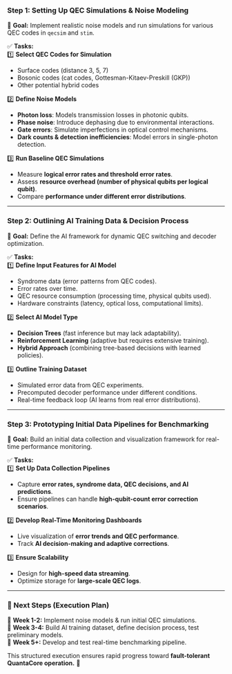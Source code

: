 ### **Step 1: Setting Up QEC Simulations & Noise Modeling**  
📌 **Goal:** Implement realistic noise models and run simulations for various QEC codes in `qecsim` and `stim`.  

✅ **Tasks:**  
1️⃣ **Select QEC Codes for Simulation**  
   - Surface codes (distance 3, 5, 7)  
   - Bosonic codes (cat codes, Gottesman-Kitaev-Preskill (GKP))  
   - Other potential hybrid codes  

2️⃣ **Define Noise Models**  
   - **Photon loss**: Models transmission losses in photonic qubits.  
   - **Phase noise**: Introduce dephasing due to environmental interactions.  
   - **Gate errors**: Simulate imperfections in optical control mechanisms.  
   - **Dark counts & detection inefficiencies**: Model errors in single-photon detection.  

3️⃣ **Run Baseline QEC Simulations**  
   - Measure **logical error rates and threshold error rates**.  
   - Assess **resource overhead (number of physical qubits per logical qubit)**.  
   - Compare **performance under different error distributions**.  

---

### **Step 2: Outlining AI Training Data & Decision Process**  
📌 **Goal:** Define the AI framework for dynamic QEC switching and decoder optimization.  

✅ **Tasks:**  
1️⃣ **Define Input Features for AI Model**  
   - Syndrome data (error patterns from QEC codes).  
   - Error rates over time.  
   - QEC resource consumption (processing time, physical qubits used).  
   - Hardware constraints (latency, optical loss, computational limits).  

2️⃣ **Select AI Model Type**  
   - **Decision Trees** (fast inference but may lack adaptability).  
   - **Reinforcement Learning** (adaptive but requires extensive training).  
   - **Hybrid Approach** (combining tree-based decisions with learned policies).  

3️⃣ **Outline Training Dataset**  
   - Simulated error data from QEC experiments.  
   - Precomputed decoder performance under different conditions.  
   - Real-time feedback loop (AI learns from real error distributions).  

---

### **Step 3: Prototyping Initial Data Pipelines for Benchmarking**  
📌 **Goal:** Build an initial data collection and visualization framework for real-time performance monitoring.  

✅ **Tasks:**  
1️⃣ **Set Up Data Collection Pipelines**  
   - Capture **error rates, syndrome data, QEC decisions, and AI predictions**.  
   - Ensure pipelines can handle **high-qubit-count error correction scenarios**.  

2️⃣ **Develop Real-Time Monitoring Dashboards**  
   - Live visualization of **error trends and QEC performance**.  
   - Track **AI decision-making and adaptive corrections**.  

3️⃣ **Ensure Scalability**  
   - Design for **high-speed data streaming**.  
   - Optimize storage for **large-scale QEC logs**.  

---

### **🚀 Next Steps (Execution Plan)**
📍 **Week 1-2:** Implement noise models & run initial QEC simulations.  
📍 **Week 3-4:** Build AI training dataset, define decision process, test preliminary models.  
📍 **Week 5+:** Develop and test real-time benchmarking pipeline.  

This structured execution ensures rapid progress toward **fault-tolerant QuantaCore operation.** 🚀
